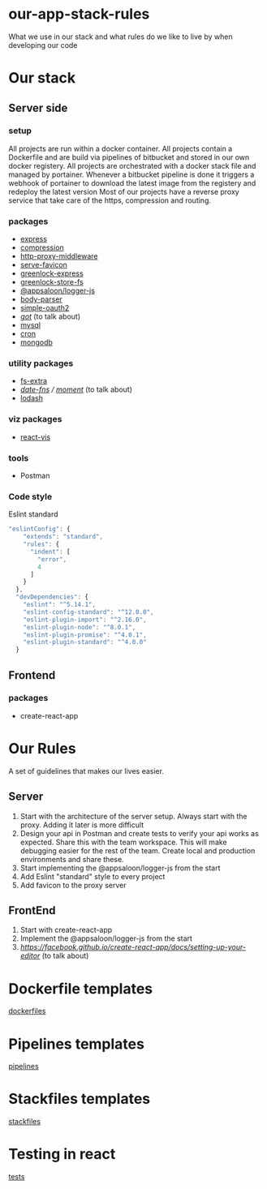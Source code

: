 # our-app-stack-rules
What we use in our stack and what rules do we like to live by when developing our code

# Our stack

## Server side

### setup

All projects are run within a docker container.
All projects contain a Dockerfile and are build via pipelines of bitbucket and stored in our own docker registery.
All projects are orchestrated with a docker stack file and managed by portainer.
Whenever a bitbucket pipeline is done it triggers a webhook of portainer to download the latest image from the registery and redeploy the latest version
Most of our projects have a reverse proxy service that take care of the https, compression and routing. 

### packages

- [express](https://www.npmjs.com/package/express)
- [compression](https://www.npmjs.com/package/compression)
- [http-proxy-middleware](https://www.npmjs.com/package/http-proxy-middleware)
- [serve-favicon](https://www.npmjs.com/package/serve-favicon)
- [greenlock-express](https://www.npmjs.com/package/greenlock-express)
- [greenlock-store-fs](https://www.npmjs.com/package/greenlock-store-fs)
- [@appsaloon/logger-js](https://www.npmjs.com/package/@appsaloon/logger-js)
- [body-parser](https://www.npmjs.com/package/body-parser)
- [simple-oauth2](https://www.npmjs.com/package/simple-oauth2)
- _[got](https://www.npmjs.com/package/got)_ (to talk about)
- [mysql](https://www.npmjs.com/package/mysql)
- [cron](https://www.npmjs.com/package/cron)
- [mongodb](https://mongodb.github.io/node-mongodb-native/)

### utility packages

- [fs-extra](https://www.npmjs.com/package/fs-extra)
- _[date-fns](https://www.npmjs.com/package/date-fns) / [moment](https://www.npmjs.com/package/moment)_ (to talk about)
- [lodash](https://lodash.com)

### viz packages

- [react-vis](https://www.eea.europa.eu/data-and-maps/dashboards/air-pollutant-emissions-data-viewer-2)

### tools

- Postman

### Code style

Eslint standard
```Javascript
"eslintConfig": {
    "extends": "standard",
    "rules": {
      "indent": [
        "error",
        4
      ]
    }
  },
  "devDependencies": {
    "eslint": "^5.14.1",
    "eslint-config-standard": "^12.0.0",
    "eslint-plugin-import": "^2.16.0",
    "eslint-plugin-node": "^8.0.1",
    "eslint-plugin-promise": "^4.0.1",
    "eslint-plugin-standard": "^4.0.0"
  }
```

## Frontend

### packages

- create-react-app

# Our Rules

A set of guidelines that makes our lives easier.

## Server

1. Start with the architecture of the server setup. Always start with the proxy. Adding it later is more difficult
2. Design your api in Postman and create tests to verify your api works as expected. Share this with the team workspace. This will make debugging easier for the rest of the team. Create local and production environments and share these.
3. Start implementing the @appsaloon/logger-js from the start
4. Add Eslint "standard" style to every project
5. Add favicon to the proxy server

## FrontEnd

1. Start with create-react-app
2. Implement the @appsaloon/logger-js from the start
3. _https://facebook.github.io/create-react-app/docs/setting-up-your-editor_ (to talk about)

# Dockerfile templates

[dockerfiles](DOCKERFILES.md)

# Pipelines templates

[pipelines](PIPELINES.md)

# Stackfiles templates

[stackfiles](STACKFILES.md)

# Testing in react

[tests](tests)
